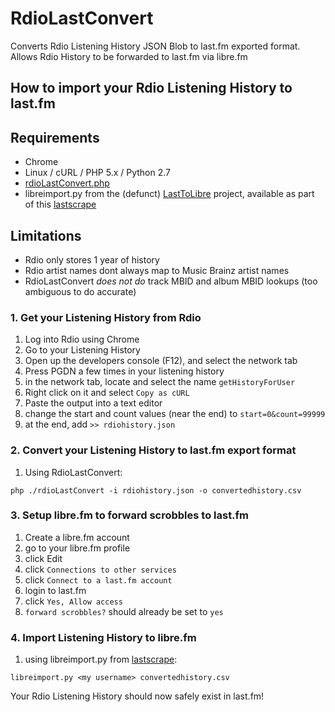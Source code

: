# RdioLastConvert
Converts Rdio Listening History JSON Blob to last.fm exported format. Allows Rdio History to be forwarded to last.fm via libre.fm

## How to import your Rdio Listening History to last.fm

## Requirements
- Chrome
- Linux / cURL / PHP 5.x / Python 2.7
- [rdioLastConvert.php](https://github.com/cybacolt/RdioLastConvert)
- libreimport.py from the (defunct) [LastToLibre](https://gitorious.org/fmthings/lasttolibre) project, available as part of this [lastscrape](https://github.com/encukou/lastscrape-gui)

## Limitations
- Rdio only stores 1 year of history
- Rdio artist names dont always map to Music Brainz artist names
- RdioLastConvert *does not do* track MBID and album MBID lookups (too ambiguous to do accurate)


### 1. Get your Listening History from Rdio
1. Log into Rdio using Chrome
2. Go to your Listening History
3. Open up the developers console (F12), and select the network tab
4. Press PGDN a few times in your listening history
5. in the network tab, locate and select the name `getHistoryForUser`
6. Right click on it and select `Copy as cURL`
7. Paste the output into a text editor
8. change the start and count values (near the end) to `start=0&count=99999`
9. at the end, add  `>> rdiohistory.json`

### 2. Convert your Listening History to last.fm export format
1. Using RdioLastConvert: 
```
php ./rdioLastConvert -i rdiohistory.json -o convertedhistory.csv
```

### 3. Setup libre.fm to forward scrobbles to last.fm
1. Create a libre.fm account
1. go to your libre.fm profile
2. click Edit
3. click `Connections to other services`
4. click `Connect to a last.fm account`
5. login to last.fm
6. click `Yes, Allow access`
7. `forward scrobbles?` should already be set to `yes`

### 4. Import Listening History to libre.fm
1. using libreimport.py from [lastscrape](https://github.com/encukou/lastscrape-gui):
```
libreimport.py <my username> convertedhistory.csv
```

Your Rdio Listening History should now safely exist in last.fm!
